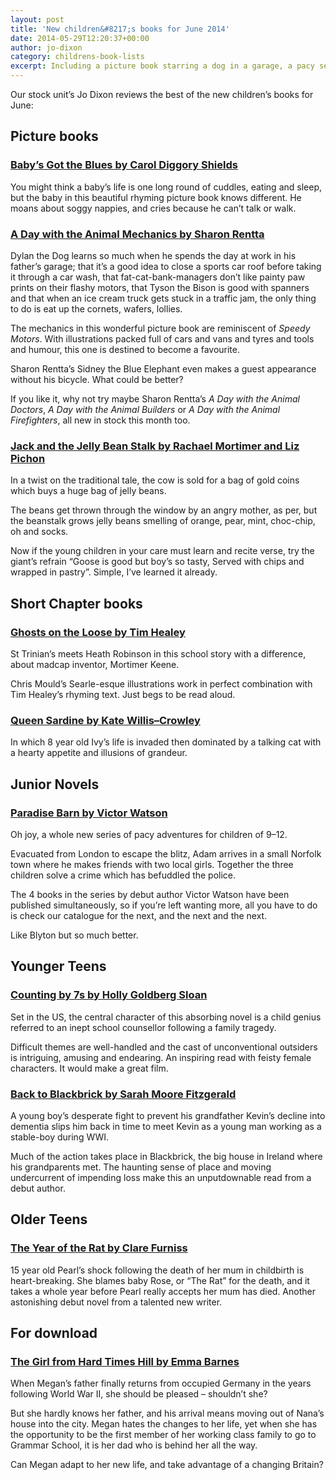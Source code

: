 ```yaml
---
layout: post
title: 'New children&#8217;s books for June 2014'
date: 2014-05-29T12:20:37+00:00
author: jo-dixon
category: childrens-book-lists
excerpt: Including a picture book starring a dog in a garage, a pacy series of 4 books set in wartime Norfolk and an astonishing story of a 15 year old's struggle to come to terms with her mum's death.
---
```

Our stock unit&#8217;s Jo Dixon reviews the best of the new children&#8217;s books for June:

## Picture books

### [Baby’s Got the Blues by Carol Diggory Shields](https://suffolk.spydus.co.uk/cgi-bin/spydus.exe/ENQ/OPAC/BIBENQ/14466714?QRY=CTIBIB%3C%20IRN(34005211)&QRYTEXT=Baby%27s%20got%20the%20blues)

You might think a baby’s life is one long round of cuddles, eating and sleep, but the baby in this beautiful rhyming picture book knows different. He moans about soggy nappies, and cries because he can’t talk or walk.

### [A Day with the Animal Mechanics by Sharon Rentta](https://suffolk.spydus.co.uk/cgi-bin/spydus.exe/ENQ/OPAC/BIBENQ/14467742?QRY=CTIBIB%3C%20IRN(35745709)&QRYTEXT=A%20day%20with%20the%20Animal%20Mechanics)

Dylan the Dog learns so much when he spends the day at work in his father’s garage; that it’s a good idea to close a sports car roof before taking it through a car wash, that fat-cat-bank-managers don’t like painty paw prints on their flashy motors, that Tyson the Bison is good with spanners and that when an ice cream truck gets stuck in a traffic jam, the only thing to do is eat up the cornets, wafers, lollies.

The mechanics in this wonderful picture book are reminiscent of <cite>Speedy Motors</cite>. With illustrations packed full of cars and vans and tyres and tools and humour, this one is destined to become a favourite.

Sharon Rentta’s Sidney the Blue Elephant even makes a guest appearance without his bicycle. What could be better?

If you like it, why not try maybe Sharon Rentta’s <cite>A Day with the Animal Doctors</cite>, <cite>A Day with the Animal Builders</cite> or <cite>A Day with the Animal Firefighters</cite>, all new in stock this month too.

### [Jack and the Jelly Bean Stalk by Rachael Mortimer and Liz Pichon](https://suffolk.spydus.co.uk/cgi-bin/spydus.exe/ENQ/OPAC/BIBENQ/14468910?QRY=CTIBIB%3C%20IRN(37445585)&QRYTEXT=Jack%20and%20the%20Jelly%20Bean%20Stalk)

In a twist on the traditional tale, the cow is sold for a bag of gold coins which buys a huge bag of jelly beans.

The beans get thrown through the window by an angry mother, as per, but the beanstalk grows jelly beans smelling of orange, pear, mint, choc-chip, oh and socks.

Now if the young children in your care must learn and recite verse, try the giant’s refrain “Goose is good but boy’s so tasty, Served with chips and wrapped in pastry”. Simple, I’ve learned it already.

## Short Chapter books

### [Ghosts on the Loose by Tim Healey](https://suffolk.spydus.co.uk/cgi-bin/spydus.exe/ENQ/OPAC/BIBENQ/14470716?QRY=CTIBIB%3C%20IRN(32041951)&QRYTEXT=Ghosts%20on%20the%20loose)

St Trinian’s meets Heath Robinson in this school story with a difference, about madcap inventor, Mortimer Keene.

Chris Mould’s Searle-esque illustrations work in perfect combination with Tim Healey’s rhyming text. Just begs to be read aloud.

### [Queen Sardine by Kate Willis–Crowley](https://suffolk.spydus.co.uk/cgi-bin/spydus.exe/ENQ/OPAC/BIBENQ/14473629?QRY=CTIBIB%3C%20IRN(36545543)&QRYTEXT=Queen%20Sardine)

In which 8 year old Ivy’s life is invaded then dominated by a talking cat with a hearty appetite and illusions of grandeur.

## Junior Novels

### [Paradise Barn by Victor Watson](https://suffolk.spydus.co.uk/cgi-bin/spydus.exe/ENQ/OPAC/BIBENQ/14474757?QRY=CTIBIB%3C%20IRN(1140269)&QRYTEXT=Paradise%20Barn)

Oh joy, a whole new series of pacy adventures for children of 9–12.

Evacuated from London to escape the blitz, Adam arrives in a small Norfolk town where he makes friends with two local girls. Together the three children solve a crime which has befuddled the police.

The 4 books in the series by debut author Victor Watson have been published simultaneously, so if you’re left wanting more, all you have to do is check our catalogue for the next, and the next and the next.

Like Blyton but so much better.

## Younger Teens

### [Counting by 7s by Holly Goldberg Sloan](https://suffolk.spydus.co.uk/cgi-bin/spydus.exe/ENQ/OPAC/BIBENQ/14476496?QRY=CTIBIB%3C%20IRN(36545541)&QRYTEXT=Counting%20by%207s)

Set in the US, the central character of this absorbing novel is a child genius referred to an inept school counsellor following a family tragedy.

Difficult themes are well-handled and the cast of unconventional outsiders is intriguing, amusing and endearing. An inspiring read with feisty female characters. It would make a great film.

### [Back to Blackbrick by Sarah Moore Fitzgerald](https://suffolk.spydus.co.uk/cgi-bin/spydus.exe/ENQ/OPAC/BIBENQ/14477673?QRY=CTIBIB%3C%20IRN(16839277)&QRYTEXT=Back%20to%20Blackbrick)

A young boy’s desperate fight to prevent his grandfather Kevin’s decline into dementia slips him back in time to meet Kevin as a young man working as a stable-boy during WWI.

Much of the action takes place in Blackbrick, the big house in Ireland where his grandparents met. The haunting sense of place and moving undercurrent of impending loss make this an unputdownable read from a debut author.

## Older Teens

### [The Year of the Rat by Clare Furniss](https://suffolk.spydus.co.uk/cgi-bin/spydus.exe/ENQ/OPAC/BIBENQ/14478734?QRY=CTIBIB%3C%20IRN(35038429)&QRYTEXT=The%20year%20of%20the%20rat)

15 year old Pearl’s shock following the death of her mum in childbirth is heart-breaking. She blames baby Rose, or “The Rat” for the death, and it takes a whole year before Pearl really accepts her mum has died. Another astonishing debut novel from a talented new writer.

## For download

### [The Girl from Hard Times Hill by Emma Barnes](http://suffolklibraries.lib.overdrive.com/FCE2C847-6462-4886-9A6D-9CC7AE39D97A/10/50/en/ContentDetails.htm?id=B224952E-A394-45F8-9C7E-1CD48F277740)

When Megan&#8217;s father finally returns from occupied Germany in the years following World War II, she should be pleased – shouldn&#8217;t she?

But she hardly knows her father, and his arrival means moving out of Nana&#8217;s house into the city. Megan hates the changes to her life, yet when she has the opportunity to be the first member of her working class family to go to Grammar School, it is her dad who is behind her all the way.

Can Megan adapt to her new life, and take advantage of a changing Britain?
